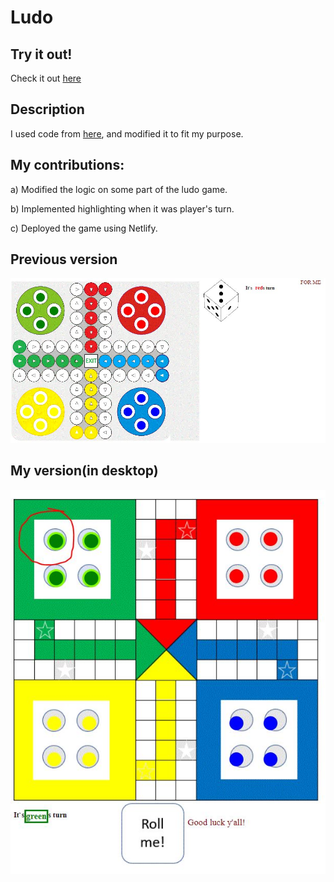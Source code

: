 # Ludo

## Try it out!
Check it out [here](https://ludokhelam.netlify.app/)

## Description
I used code from [here](https://code-projects.org/simple-ludo-game-in-javascript-with-source-code/), and modified it to fit my purpose.<br>

## My contributions:<br>
a) Modified the logic on some part of the ludo game.<br>

b) Implemented highlighting when it was player's turn.<br> 

c) Deployed the game using Netlify.<br>

## Previous version
![My Image](https://github.com/parvatsapkota/ludo.github.io/blob/master/Images/previous_version.JPG)
<br>
## My version(in desktop)
![My Image](https://github.com/parvatsapkota/ludo.github.io/blob/master/Images/ludo-game.JPG)

<!-- ## My version( in mobile)
![My Image](https://github.com/parvatsapkota/ludo.github.io/blob/master/Images/mobile_version.jpg) -->






